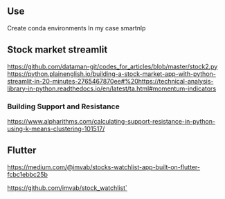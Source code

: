 ## Use  
Create conda environments 
In my case smartnlp


## Stock market streamlit 
https://github.com/dataman-git/codes_for_articles/blob/master/stock2.py
https://python.plainenglish.io/building-a-stock-market-app-with-python-streamlit-in-20-minutes-2765467870ee#%20https://technical-analysis-library-in-python.readthedocs.io/en/latest/ta.html#momentum-indicators

### Building Support and Resistance 
https://www.alpharithms.com/calculating-support-resistance-in-python-using-k-means-clustering-101517/



## Flutter 
https://medium.com/@imvab/stocks-watchlist-app-built-on-flutter-fcbc1ebbc25b

https://github.com/imvab/stock_watchlist`